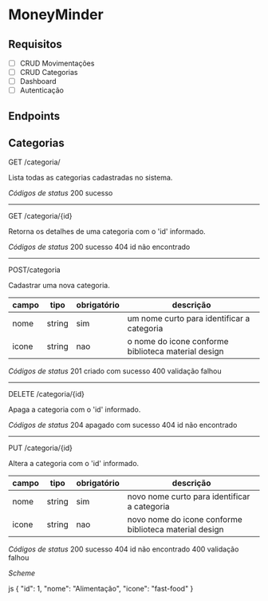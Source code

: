# MoneyMinder

## Requisitos 

- [ ] CRUD Movimentações 
- [ ] CRUD Categorias 
- [ ] Dashboard
- [ ] Autenticação

## Endpoints 

## Categorias 

GET /categoria/

Lista todas as categorias cadastradas no sistema.

*Códigos de status*
200 sucesso

---
GET /categoria/{id}

Retorna os detalhes de uma categoria com o 'id' informado.

*Códigos de status*
200 sucesso
404 id não encontrado

---
POST/categoria

Cadastrar uma nova categoria.

| campo | tipo | obrigatório | descrição 
|-------|------|-------------|-----------
| nome  |string|    sim      | um nome curto para identificar a categoria 
| icone |string|    nao      | o nome do icone conforme biblioteca material design 

*Códigos de status*
201 criado com sucesso
400 validação falhou

---
DELETE /categoria/{id}

Apaga a categoria com o 'id' informado.

*Códigos de status*
204 apagado com sucesso
404 id não encontrado

---
PUT /categoria/{id}

Altera a categoria com o 'id' informado.

| campo | tipo | obrigatório | descrição 
|-------|------|-------------|-----------
| nome  |string|    sim      | novo nome curto para identificar a categoria 
| icone |string|    nao      | novo nome do icone conforme biblioteca material design

*Códigos de status*
200 sucesso
404 id não encontrado
400 validação falhou 

*Scheme*

js
{
    "id": 1,
    "nome": "Alimentação",
    "icone": "fast-food"
}

